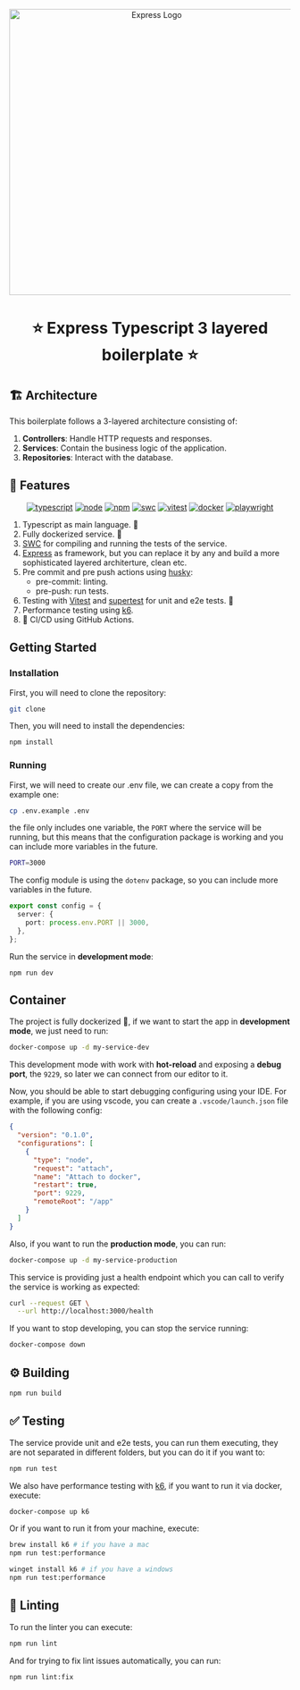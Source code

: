 <p align="center">
  <a href="https://expressjs.com/" target="blank"><img src="https://files.oaiusercontent.com/file-NVQlujpB7qPP1pJwaN6ecV13?se=2024-06-18T17%3A56%3A31Z&sp=r&sv=2023-11-03&sr=b&rscc=max-age%3D31536000%2C%20immutable&rscd=attachment%3B%20filename%3D90d1b0c9-9174-4fc4-aee2-7191be8642c0.webp&sig=y3jrkrn1pACYPvFI27bV14lKrgZ5w9U9f1U6i9LTLLs%3D" alt="Express Logo" width="512" /></a>
</p>

<h1 align="center">⭐ Express Typescript 3 layered boilerplate ⭐</h1>

## 🏗 Architecture

This boilerplate follows a 3-layered architecture consisting of:

1. **Controllers**: Handle HTTP requests and responses.
2. **Services**: Contain the business logic of the application.
3. **Repositories**: Interact with the database.

## 📗 Features

<p align="center">
  <a href="https://www.typescriptlang.org/"><img src="https://img.shields.io/badge/typescript-5.x-blue.svg" alt="typescript" /></a>
  <a href="https://nodejs.org/en/"><img src="https://img.shields.io/badge/node-20.x-green.svg" alt="node" /></a>
  <a href="https://www.npmjs.com/"><img src="https://img.shields.io/badge/npm-10.x-red.svg" alt="npm" /></a>
  <a href="https://swc.rs/"><img src="https://img.shields.io/badge/Compiler-SWC-orange.svg" alt="swc" /></a>
  <a href="https://vitest.dev/"><img src="https://img.shields.io/badge/Test-Vitest-yellow.svg" alt="vitest" /></a>
  <a href="https://www.docker.com/"><img src="https://img.shields.io/badge/Dockerized 🐳_-blue.svg" alt="docker"/></a>
  <a href="https://playwright.dev/"><img src="https://img.shields.io/badge/Testing-Playwright-blue.svg" alt="playwright"/></a>
</p>

1. Typescript as main language. 🦄
2. Fully dockerized service. 🐳
3. [SWC](https://swc.rs/) for compiling and running the tests of the service.
4. [Express](https://expressjs.com/) as framework, but you can replace it by any and build a more sophisticated layered architerture, clean etc.
5. Pre commit and pre push actions using [husky](https://typicode.github.io/husky/):
   - pre-commit: linting.
   - pre-push: run tests.
6. Testing with [Vitest](https://vitest.dev/) and [supertest](https://github.com/ladjs/supertest) for unit and e2e tests. 🧪
7. Performance testing using [k6](https://grafana.com/oss/k6/).
8. 🚀 CI/CD using GitHub Actions.

## Getting Started

### Installation

First, you will need to clone the repository:

```bash
git clone
```

Then, you will need to install the dependencies:

```bash
npm install
```

### Running

First, we will need to create our .env file, we can create a copy from the example one:

```bash
cp .env.example .env
```

the file only includes one variable, the `PORT` where the service will be running, but this means that the configuration package is working and you can include more variables in the future.

```bash
PORT=3000
```

The config module is using the `dotenv` package, so you can include more variables in the future.

```typescript
export const config = {
  server: {
    port: process.env.PORT || 3000,
  },
};
```

Run the service in **development mode**:

```
npm run dev
```

## Container

The project is fully dockerized 🐳, if we want to start the app in **development mode**, we just need to run:

```bash
docker-compose up -d my-service-dev
```

This development mode with work with **hot-reload** and exposing a **debug port**, the `9229`, so later we can connect from our editor to it.

Now, you should be able to start debugging configuring using your IDE. For example, if you are using vscode, you can create a `.vscode/launch.json` file with the following config:

```json
{
  "version": "0.1.0",
  "configurations": [
    {
      "type": "node",
      "request": "attach",
      "name": "Attach to docker",
      "restart": true,
      "port": 9229,
      "remoteRoot": "/app"
    }
  ]
}
```

Also, if you want to run the **production mode**, you can run:

```bash
docker-compose up -d my-service-production
```

This service is providing just a health endpoint which you can call to verify the service is working as expected:

```bash
curl --request GET \
  --url http://localhost:3000/health
```

If you want to stop developing, you can stop the service running:

```bash
docker-compose down
```

## ⚙️ Building

```bash
npm run build
```

## ✅ Testing

The service provide unit and e2e tests, you can run them executing, they are not separated in different folders, but you can do it if you want to:

```bash
npm run test
```

We also have performance testing with [k6](https://k6.io/), if you want to run it via docker, execute:

```bash
docker-compose up k6
```

Or if you want to run it from your machine, execute:

```bash
brew install k6 # if you have a mac
npm run test:performance
```

```bash
winget install k6 # if you have a windows
npm run test:performance
```

## 💅 Linting

To run the linter you can execute:

```bash
npm run lint
```

And for trying to fix lint issues automatically, you can run:

```bash
npm run lint:fix
```
